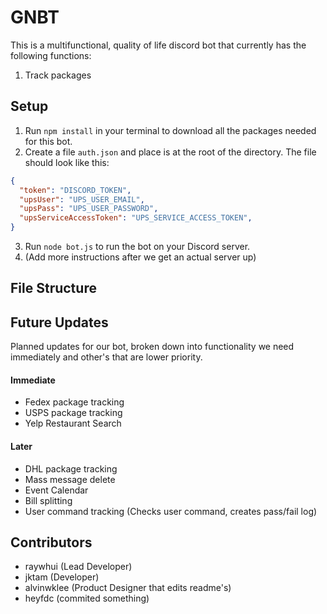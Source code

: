 # GNBT
This is a multifunctional, quality of life discord bot that currently has the following functions:

1. Track packages

## Setup
1. Run `npm install` in your terminal to download all the packages needed for this bot.
2. Create a file `auth.json` and place is at the root of the directory. The file should look like this:
```json
{
  "token": "DISCORD_TOKEN",
  "upsUser": "UPS_USER_EMAIL",
  "upsPass": "UPS_USER_PASSWORD",
  "upsServiceAccessToken": "UPS_SERVICE_ACCESS_TOKEN",
}
```
3. Run `node bot.js` to run the bot on your Discord server.
4. (Add more instructions after we get an actual server up)

## File Structure

## Future Updates
Planned updates for our bot, broken down into functionality we need immediately and other's that are lower priority.

#### Immediate
- Fedex package tracking
- USPS package tracking
- Yelp Restaurant Search
#### Later
- DHL package tracking
- Mass message delete
- Event Calendar
- Bill splitting
- User command tracking (Checks user command, creates pass/fail log)
## Contributors
- raywhui (Lead Developer)
- jktam (Developer)
- alvinwklee (Product Designer that edits readme's)
- heyfdc (commited something)
